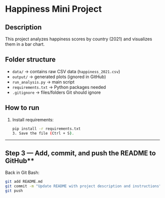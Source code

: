 # Happiness Mini Project

## Description
This project analyzes happiness scores by country (2021) and visualizes them in a bar chart.

## Folder structure
- `data/` → contains raw CSV data (`happiness_2021.csv`)
- `output/` → generated plots (ignored in GitHub)
- `run_analysis.py` → main script
- `requirements.txt` → Python packages needed
- `.gitignore` → files/folders Git should ignore

## How to run
1. Install requirements:
   ```bash
   pip install -r requirements.txt
   3. Save the file (Ctrl + S).  

---

## Step 3 — Add, commit, and push the README to GitHub**

Back in Git Bash:

```bash
git add README.md
git commit -m "Update README with project description and instructions"
git push